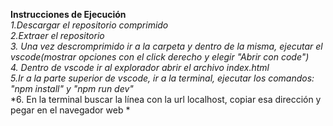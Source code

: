 <strong>Instrucciones de Ejecución </strong> <br>
*1.Descargar el repositorio comprimido <br>*
*2.Extraer el repositorio<br>*
*3. Una vez descromprimido ir a la carpeta y dentro de la misma, ejecutar el vscode(mostrar opciones con el click derecho y elegir "Abrir con code")<br>*
*4. Dentro de vscode ir al explorador abrir el archivo index.html<br>*
*5.Ir a la parte superior de vscode, ir a la terminal, ejecutar los comandos: "npm install" y  "npm run dev"<br>*
*6. En la terminal buscar la línea con la url localhost, copiar esa dirección y pegar en el navegador web *
